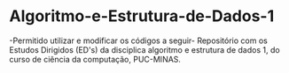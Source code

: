 # Algoritmo-e-Estrutura-de-Dados-1
-Permitido utilizar e modificar os códigos a seguir-
Repositório com os Estudos Dirigidos (ED's) da disciplica algoritmo e estrutura de dados 1, do curso de ciência da computação, PUC-MINAS.
